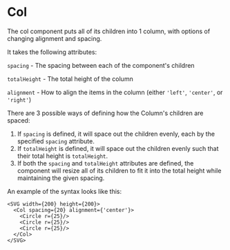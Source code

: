 # Col

The col component puts all of its children into 1 column, with options of changing alignment and spacing. 

It takes the following attributes:

`spacing` - The spacing between each of the component's children

`totalHeight` - The total height of the column

`alignment` - How to align the items in the column (either `'left'`, `'center'`, or `'right'`)

<!-- Currently unused attributes: -->
<!-- 
`x` (optional) - **Is this used?**

`y` (optional) - **Is this used?** -->

There are 3 possible ways of defining how the Column's children are spaced:
1. If `spacing` is defined, it will space out the children evenly, each by the specified `spacing` attribute.
2. If `totalHeight` is defined, it will space out the children evenly such that their total height is `totalHeight`.
3. If both the `spacing` and `totalHeight` attributes are defined, the component will resize all of its children to fit it into the total height while maintaining the given spacing.

An example of the syntax looks like this:
```tsx live
<SVG width={200} height={200}>
  <Col spacing={20} alignment={'center'}>
    <Circle r={25}/>
    <Circle r={25}/>
    <Circle r={25}/>
  </Col>
</SVG>
```